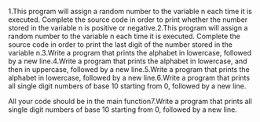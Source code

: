 1.This program will assign a random number to the variable n each time it is executed. Complete the source code in order to print whether the number stored in the variable n is positive or negative.2.This program will assign a random number to the variable n each time it is executed. Complete the source code in order to print the last digit of the number stored in the variable n.3.Write a program that prints the alphabet in lowercase, followed by a new line.4.Write a program that prints the alphabet in lowercase, and then in uppercase, followed by a new line.5.Write a program that prints the alphabet in lowercase, followed by a new line.6.Write a program that prints all single digit numbers of base 10 starting from 0, followed by a new line.

All your code should be in the main function7.Write a program that prints all single digit numbers of base 10 starting from 0, followed by a new line.
